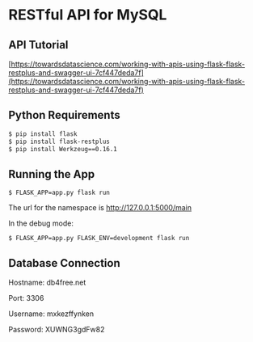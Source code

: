 # RESTful API for MySQL

## API Tutorial 	
[https://towardsdatascience.com/working-with-apis-using-flask-flask-restplus-and-swagger-ui-7cf447deda7f](https://towardsdatascience.com/working-with-apis-using-flask-flask-restplus-and-swagger-ui-7cf447deda7f)

## Python Requirements
```sh
$ pip install flask
$ pip install flask-restplus
$ pip install Werkzeug==0.16.1 
```

## Running the App
```
$ FLASK_APP=app.py flask run
```
The url for the namespace is http://127.0.0.1:5000/main

In the debug mode: 
```
$ FLASK_APP=app.py FLASK_ENV=development flask run
```
## Database Connection
Hostname: db4free.net

Port: 3306

Username: mxkezffynken

Password: XUWNG3gdFw82
